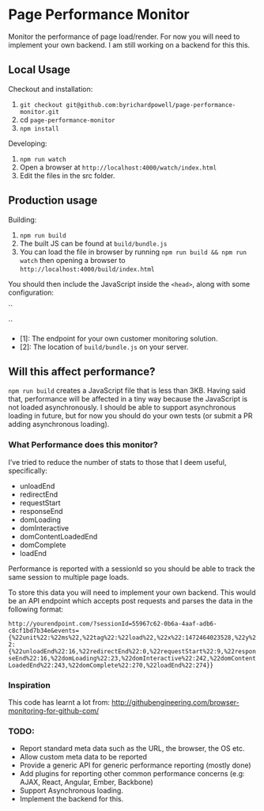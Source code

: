 # Page Performance Monitor

Monitor the performance of page load/render.  For now you will need to implement your own backend. I am still working on a backend for this this.

## Local Usage

Checkout and installation:

1. `git checkout git@github.com:byrichardpowell/page-performance-monitor.git`
2. cd `page-performance-monitor`
3. `npm install`

Developing:

1. `npm run watch`
2. Open a browser at `http://localhost:4000/watch/index.html`
3. Edit the files in the src folder.

## Production usage

Building:

1. `npm run build`
2. The built JS can be found at `build/bundle.js`
3. You can load the file in browser by running `npm run build && npm run watch` then opening a browser to `http://localhost:4000/build/index.html`

You should then include the JavaScript inside the `<head>`, along with some configuration:

``
<script>
  PagePerf = {
    endpoint: '[1]'
  };
</script>
<script src="[2]"></script>
``

* [1]: The endpoint for your own customer monitoring solution.
* [2]: The location of `build/bundle.js` on your server.

## Will this affect performance?

`npm run build` creates a JavaScript file that is less than 3KB.  Having said that, performance will be affected in a tiny way because the JavaScript is not loaded asynchronously.  I should be able to support asynchronous loading in future, but for now you should do your own tests (or submit a PR adding asynchronous loading).

### What Performance does this monitor?

I’ve tried to reduce the number of stats to those that I deem useful, specifically:

* unloadEnd
* redirectEnd
* requestStart
* responseEnd
* domLoading
* domInteractive
* domContentLoadedEnd
* domComplete
* loadEnd

Performance is reported with a sessionId so you should be able to track the same session to multiple page loads.

To store this data you will need to implement your own backend. This would be an API endpoint which accepts post requests and parses the data in the following format:

``
http://yourendpoint.com/?sessionId=55967c62-0b6a-4aaf-adb6-c8cf1bd7b34e&events={%22unit%22:%22ms%22,%22tag%22:%22load%22,%22x%22:1472464023528,%22y%22:{%22unloadEnd%22:16,%22redirectEnd%22:0,%22requestStart%22:9,%22responseEnd%22:16,%22domLoading%22:23,%22domInteractive%22:242,%22domContentLoadedEnd%22:243,%22domComplete%22:270,%22loadEnd%22:274}}
``

### Inspiration

This code has learnt a lot from: http://githubengineering.com/browser-monitoring-for-github-com/

### TODO:

* Report standard meta data such as the URL, the browser, the OS etc.
* Allow custom meta data to be reported
* Provide a generic API for generic performance reporting (mostly done)
* Add plugins for reporting other common performance concerns (e.g: AJAX, React, Angular, Ember, Backbone)
* Support Asynchronous loading.
* Implement the backend for this.
